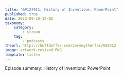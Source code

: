```yaml
---
title: "&#127911; History of Inventions: PowerPoint"
published: true
date: 2022-09-30-14-02
taxonomy:
    category:
        - stream
    tag:
        - podcasts
theurl: https://huffduffer.com/JeremyCherfas/650312
image: artwork-resized.PNG
template: listen
---
```


Episode summary: History of Inventions: PowerPoint
